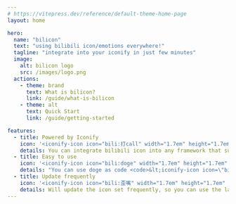 ```yaml
---
# https://vitepress.dev/reference/default-theme-home-page
layout: home

hero:
  name: "bilicon"
  text: "using bilibili icon/emotions everywhere!"
  tagline: "integrate into your iconify in just few minutes"
  image:
    alt: bilicon logo
    src: /images/logo.png
  actions:
    - theme: brand
      text: What is bilicon?
      link: /guide/what-is-bilicon
    - theme: alt
      text: Quick Start
      link: /guide/getting-started

features:
  - title: Powered by Iconify
    icon: '<iconify-icon icon="bili:打call" width="1.7em" height="1.7em" />'
    details: You can integrate bilibili icon into any framework that supports iconify, such as Vanilla JS, Vue, React, Svelte and more.
  - title: Easy to use
    icon: '<iconify-icon icon="bili:doge" width="1.7em" height="1.7em" />'
    details: "You can use doge as code <code>&lt;iconify-icon icon=\"bili:doge\" /&gt;</code>"
  - title: Update frequently
    icon: '<iconify-icon icon="bili:歪嘴" width="1.7em" height="1.7em" />'
    details: Will update the icon set frequently, so you can use the latest icon in your project.
---
```

